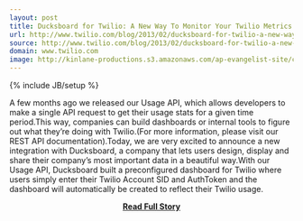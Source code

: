 ```yaml
---
layout: post
title: Ducksboard for Twilio: A New Way To Monitor Your Twilio Metrics
url: http://www.twilio.com/blog/2013/02/ducksboard-for-twilio-a-new-way-to-monitor-your-twilio-metrics.html
source: http://www.twilio.com/blog/2013/02/ducksboard-for-twilio-a-new-way-to-monitor-your-twilio-metrics.html
domain: www.twilio.com
image: http://kinlane-productions.s3.amazonaws.com/ap-evangelist-site/curated/screenshots/9352_api500_com.png
---
```

{% include JB/setup %}<p>A few months ago we released our Usage API, which allows developers to make a single API request to get their usage stats for a given time period.This way, companies can build dashboards or internal tools to figure out what they’re doing with Twilio.(For more information, please visit our REST API documentation).Today, we are very excited to announce a new integration with Ducksboard, a company that lets users design, display and share their company’s most important data in a beautiful way.With our Usage API, Ducksboard built a preconfigured dashboard for Twilio where users simply enter their Twilio Account SID and AuthToken and the dashboard will automatically be created to reflect their Twilio usage.</p>
<center><p><a href="http://www.twilio.com/blog/2013/02/ducksboard-for-twilio-a-new-way-to-monitor-your-twilio-metrics.html" style='padding:25px; font-sze:18px; font-weight: bold;'>Read Full Story</a></p></center>
